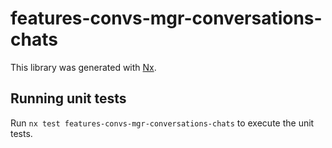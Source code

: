 # features-convs-mgr-conversations-chats

This library was generated with [Nx](https://nx.dev).

## Running unit tests

Run `nx test features-convs-mgr-conversations-chats` to execute the unit tests.
